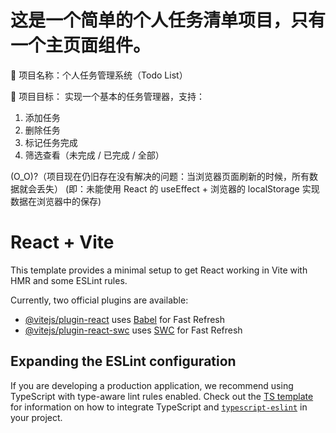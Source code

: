 # 这是一个简单的个人任务清单项目，只有一个主页面组件。
🚧 项目名称：个人任务管理系统（Todo List）

🎯 项目目标：
实现一个基本的任务管理器，支持：
1.	添加任务
2.	删除任务
3.	标记任务完成
4.	筛选查看（未完成 / 已完成 / 全部）

(O_O)?（项目现在仍旧存在没有解决的问题：当浏览器页面刷新的时候，所有数据就会丢失）
(即：未能使用 React 的 useEffect + 浏览器的 localStorage 实现数据在浏览器中的保存)


# React + Vite

This template provides a minimal setup to get React working in Vite with HMR and some ESLint rules.

Currently, two official plugins are available:

- [@vitejs/plugin-react](https://github.com/vitejs/vite-plugin-react/blob/main/packages/plugin-react) uses [Babel](https://babeljs.io/) for Fast Refresh
- [@vitejs/plugin-react-swc](https://github.com/vitejs/vite-plugin-react/blob/main/packages/plugin-react-swc) uses [SWC](https://swc.rs/) for Fast Refresh

## Expanding the ESLint configuration

If you are developing a production application, we recommend using TypeScript with type-aware lint rules enabled. Check out the [TS template](https://github.com/vitejs/vite/tree/main/packages/create-vite/template-react-ts) for information on how to integrate TypeScript and [`typescript-eslint`](https://typescript-eslint.io) in your project.
